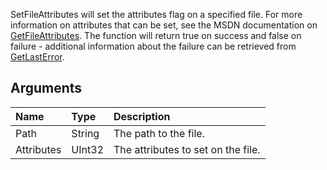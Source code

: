 SetFileAttributes will set the attributes flag on a specified file. For more information on attributes that can be set, see the MSDN documentation on [GetFileAttributes](http://msdn.microsoft.com/en-us/library/aa364944(VS.85).aspx). The function will return true on success and false on failure - additional information about the failure can be retrieved from [GetLastError](GetLastError.md).

## Arguments ##
| **Name** | **Type** | **Description** |
|:---------|:---------|:----------------|
| Path     | String   | The path to the file. |
| Attributes | UInt32   | The attributes to set on the file. |